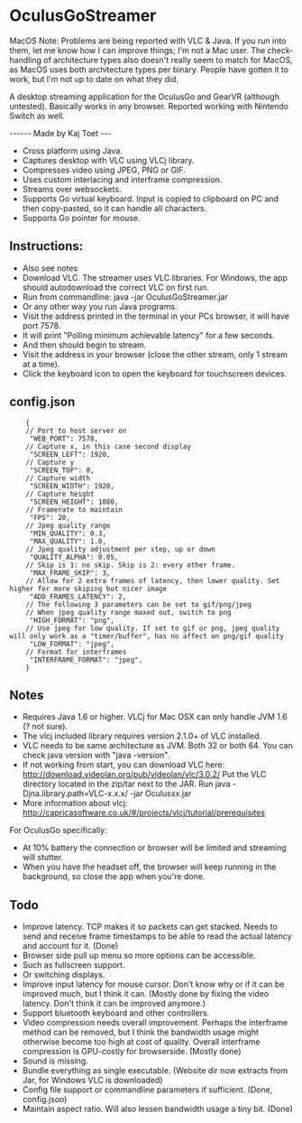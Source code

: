 # OculusGoStreamer
MacOS Note: Problems are being reported with VLC & Java. If you run into them, let me know
how I can improve things; I'm not a Mac user. The check-handling of architecture types also doesn't
really seem to match for MacOS, as MacOS uses both architecture types per binary. People
have gotten it to work, but I'm not up to date on what they did.

A desktop streaming application for the OculusGo and GearVR (although untested).
Basically works in any browser. Reported working with Nintendo Switch as well.

------ Made by Kaj Toet --- 

- Cross platform using Java.
- Captures desktop with VLC using VLCj library.
- Compresses video using JPEG, PNG or GIF. 
- Uses custom interlacing and interframe compression.
- Streams over websockets.
- Supports Go virtual keyboard. Input is copied to clipboard on PC and then copy-pasted, so it can handle all characters.
- Supports Go pointer for mouse.

## Instructions:
- Also see notes
- Download VLC. The streamer uses VLC libraries. For Windows, the app should autodownload the
correct VLC on first run.
- Run from commandline: java -jar OculusGoStreamer.jar
- Or any other way you run Java programs.
- Visit the address printed in the terminal in your PCs browser, it will have port 7578.
- It will print "Polling minimum achievable latency" for a few seconds.
- And then should begin to stream.
- Visit the address in your browser (close the other stream, only 1 stream at a time).
- Click the keyboard icon to open the keyboard for touchscreen devices.

## config.json
```
    {
    // Port to host server on
     "WEB_PORT": 7578,
    // Capture x, in this case second display
     "SCREEN_LEFT": 1920,
    // Capture y
     "SCREEN_TOP": 0,
    // Capture width
     "SCREEN_WIDTH": 1920,
    // Capture height
     "SCREEN_HEIGHT": 1080,
    // Framerate to maintain
     "FPS": 20,
    // Jpeg quality range
     "MIN_QUALITY": 0.3,
     "MAX_QUALITY": 1.0,
    // Jpeg quality adjustment per step, up or down
     "QUALITY_ALPHA": 0.05,
    // Skip is 1: no skip. Skip is 2: every other frame.
     "MAX_FRAME_SKIP": 3,
    // Allow for 2 extra frames of latency, then lower quality. Set higher for more skiping but nicer image
     "ADD_FRAMES_LATENCY": 2,
    // The following 3 parameters can be set to gif/png/jpeg
    // When jpeg quality range maxed out, switch to png
     "HIGH_FORMAT": "png",
    // Use jpeg for low quality. If set to gif or png, jpeg quality will only work as a "timer/buffer", has no affect on png/gif quality
     "LOW_FORMAT": "jpeg",
    // Format for interframes
     "INTERFRAME_FORMAT": "jpeg",
    }
```

## Notes
- Requires Java 1.6 or higher. VLCj for Mac OSX can only handle JVM 1.6 (? not sure).
- The vlcj included library requires version 2.1.0+ of VLC installed.
- VLC needs to be same architecture as JVM. Both 32 or both 64. You can check java version with "java -version".
- If not working from start, you can download VLC here: http://download.videolan.org/pub/videolan/vlc/3.0.2/
Put the VLC directory located in the zip/tar next to the JAR.
Run java  -Djna.library.path=VLC-x.x.x/ -jar Oculusxx.jar
- More information about vlcj: http://capricasoftware.co.uk/#/projects/vlcj/tutorial/prerequisites

For OculusGo specifically:
- At 10% battery the connection or browser will be limited and streaming will stutter.
- When you have the headset off, the browser will keep running in the background, so close the app when you're done.

## Todo
- Improve latency. TCP makes it so packets can get stacked. Needs to send and receive frame timestamps to be able to read the actual latency and account for it. (Done)
- Browser side pull up menu so more options can be accessible.
- Such as fullscreen support.
- Or switching displays.
- Improve input latency for mouse cursor. Don't know why or if it can be improved much, but I think it can. (Mostly done by fixing the video latency. Don't think it can be improved anymore.)
- Support bluetooth keyboard and other controllers.
- Video compression needs overall improvement. Perhaps the interframe method can be removed, but I think the bandwidth usage might otherwise become too high at cost of quality. Overall interframe compression is GPU-costly for browserside. (Mostly done)
- Sound is missing.
- Bundle everything as single executable. (Website dir now extracts from Jar, for Windows VLC is downloaded)
- Config file support or commandline parameters if sufficient. (Done, config.json)
- Maintain aspect ratio. Will also lessen bandwidth usage a tiny bit. (Done)
